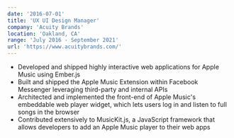 ```yaml
---
date: '2016-07-01'
title: 'UX UI Design Manager'
company: 'Acuity Brands'
location: 'Oakland, CA'
range: 'July 2016 - September 2021'
url: 'https://www.acuitybrands.com/'
---
```


- Developed and shipped highly interactive web applications for Apple Music using Ember.js
- Built and shipped the Apple Music Extension within Facebook Messenger leveraging third-party and internal APIs
- Architected and implemented the front-end of Apple Music's embeddable web player widget, which lets users log in and listen to full songs in the browser
- Contributed extensively to MusicKit.js, a JavaScript framework that allows developers to add an Apple Music player to their web apps
